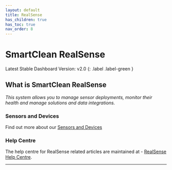 ```yaml
---
layout: default
title: RealSense
has_children: true
has_toc: true
nav_order: 8
---
```


# SmartClean RealSense
Latest Stable Dashboard Version: v2.0
{: .label .label-green }


## What is SmartClean RealSense
*This system allows you to manage sensor deployments, monitor their health and manage solutions and data integrations.*


### Sensors and Devices
Find out more about our [Sensors and Devices](/realsense_sensors.html)


### Help Centre
The help centre for RealSense related articles are maintained at -
[RealSense Help Centre](https://help.smartclean.io/).

---
